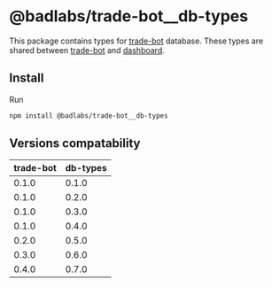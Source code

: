 # @badlabs/trade-bot__db-types

This package contains types for [trade-bot](https://github.com/badlabs/trade-bot--tinkoff) database. These types are shared between [trade-bot](https://github.com/badlabs/trade-bot--tinkoff) and [dashboard](https://github.com/badlabs/trade-bots-dashboard).

## Install

Run

```sh
npm install @badlabs/trade-bot__db-types
```

## Versions compatability

<!--versions-compatability-start-->

|trade-bot|db-types|
|---|---|
|0.1.0|0.1.0|
|0.1.0|0.2.0|
|0.1.0|0.3.0|
|0.1.0|0.4.0|
|0.2.0|0.5.0|
|0.3.0|0.6.0|
|0.4.0|0.7.0|

<!--versions-compatability-end-->
